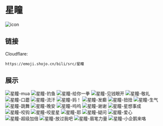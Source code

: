 # 星瞳
![icon](https://emoji.shojo.cn/bili/src/星瞳/icon.png)
## 链接
Cloudflare:
```
https://emoji.shojo.cn/bili/src/星瞳
```
## 展示
![星瞳-mua](https://emoji.shojo.cn/bili/src/星瞳/星瞳-mua.png)
![星瞳-钓鱼](https://emoji.shojo.cn/bili/src/星瞳/星瞳-钓鱼.png)
![星瞳-给你一拳](https://emoji.shojo.cn/bili/src/星瞳/星瞳-给你一拳.png)
![星瞳-见钱眼开](https://emoji.shojo.cn/bili/src/星瞳/星瞳-见钱眼开.png)
![星瞳-敬礼](https://emoji.shojo.cn/bili/src/星瞳/星瞳-敬礼.png)
![星瞳-口蘑](https://emoji.shojo.cn/bili/src/星瞳/星瞳-口蘑.png)
![星瞳-流汗](https://emoji.shojo.cn/bili/src/星瞳/星瞳-流汗.png)
![星瞳-妈！](https://emoji.shojo.cn/bili/src/星瞳/星瞳-妈！.png)
![星瞳-发癫](https://emoji.shojo.cn/bili/src/星瞳/星瞳-发癫.png)
![星瞳-扭扭](https://emoji.shojo.cn/bili/src/星瞳/星瞳-扭扭.png)
![星瞳-生气](https://emoji.shojo.cn/bili/src/星瞳/星瞳-生气.png)
![星瞳-跳舞](https://emoji.shojo.cn/bili/src/星瞳/星瞳-跳舞.png)
![星瞳-晚安](https://emoji.shojo.cn/bili/src/星瞳/星瞳-晚安.png)
![星瞳-呜呜](https://emoji.shojo.cn/bili/src/星瞳/星瞳-呜呜.png)
![星瞳-谢谢](https://emoji.shojo.cn/bili/src/星瞳/星瞳-谢谢.png)
![星瞳-星想事成](https://emoji.shojo.cn/bili/src/星瞳/星瞳-星想事成.png)
![星瞳-咬钩](https://emoji.shojo.cn/bili/src/星瞳/星瞳-咬钩.png)
![星瞳-咬星星](https://emoji.shojo.cn/bili/src/星瞳/星瞳-咬星星.png)
![星瞳-耶](https://emoji.shojo.cn/bili/src/星瞳/星瞳-耶.png)
![星瞳-疑问](https://emoji.shojo.cn/bili/src/星瞳/星瞳-疑问.png)
![星瞳-爱心](https://emoji.shojo.cn/bili/src/星瞳/星瞳-爱心.png)
![星瞳-超级加倍](https://emoji.shojo.cn/bili/src/星瞳/星瞳-超级加倍.png)
![星瞳-放过我吧](https://emoji.shojo.cn/bili/src/星瞳/星瞳-放过我吧.png)
![星瞳-眉笔力量](https://emoji.shojo.cn/bili/src/星瞳/星瞳-眉笔力量.png)
![星瞳-小企鹅来咯](https://emoji.shojo.cn/bili/src/星瞳/星瞳-小企鹅来咯.png)
